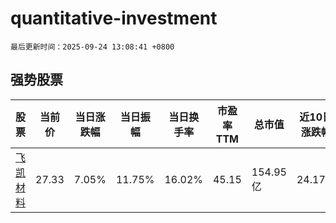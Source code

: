 # quantitative-investment

`最后更新时间：2025-09-24 13:08:41 +0800`

## 强势股票

|股票|当前价|当日涨跌幅|当日振幅|当日换手率|市盈率TTM|总市值|近10日涨跌幅|
|----|----|----|----|----|----|----|----|
|[飞凯材料](https://xueqiu.com/S/SZ300398)|27.33|7.05%|11.75%|16.02%|45.15|154.95亿|24.17%|
